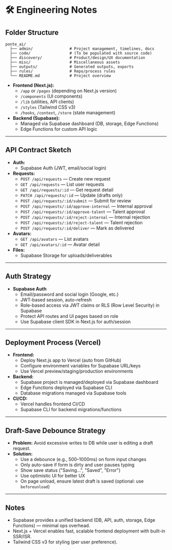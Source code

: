 # 🛠️ Engineering Notes

## Folder Structure

```
ponte_ai/
  ├── admin/                # Project management, timelines, docs
  ├── code/                 # (To be populated with source code)
  ├── discovery/            # Product/design/UX documentation
  ├── misc/                 # Miscellaneous assets
  ├── outputs/              # Generated outputs, exports
  ├── rules/                # Repo/process rules
  └── README.md             # Project overview
```

- **Frontend (Next.js):**
  - `/app` or `/pages` (depending on Next.js version)
  - `/components` (UI components)
  - `/lib` (utilities, API clients)
  - `/styles` (Tailwind CSS v3)
  - `/hooks`, `/context`, `/store` (state management)
- **Backend (Supabase):**
  - Managed via Supabase dashboard (DB, storage, Edge Functions)
  - Edge Functions for custom API logic

---

## API Contract Sketch

- **Auth:**
  - Supabase Auth (JWT, email/social login)
- **Requests:**
  - `POST /api/requests` — Create new request
  - `GET /api/requests` — List user requests
  - `GET /api/requests/:id` — Get request detail
  - `PATCH /api/requests/:id` — Update (drafts only)
  - `POST /api/requests/:id/submit` — Submit for review
  - `POST /api/requests/:id/approve-internal` — Internal approval
  - `POST /api/requests/:id/approve-talent` — Talent approval
  - `POST /api/requests/:id/reject-internal` — Internal rejection
  - `POST /api/requests/:id/reject-talent` — Talent rejection
  - `POST /api/requests/:id/deliver` — Mark as delivered
- **Avatars:**
  - `GET /api/avatars` — List avatars
  - `GET /api/avatars/:id` — Avatar detail
- **Files:**
  - Supabase Storage for uploads/deliverables

---

## Auth Strategy

- **Supabase Auth**
  - Email/password and social login (Google, etc.)
  - JWT-based session, auto-refresh
  - Role-based access via JWT claims or RLS (Row Level Security) in Supabase
  - Protect API routes and UI pages based on role
  - Use Supabase client SDK in Next.js for auth/session

---

## Deployment Process (Vercel)

- **Frontend:**
  - Deploy Next.js app to Vercel (auto from GitHub)
  - Configure environment variables for Supabase URL/keys
  - Use Vercel preview/staging/production environments
- **Backend:**
  - Supabase project is managed/deployed via Supabase dashboard
  - Edge Functions deployed via Supabase CLI
  - Database migrations managed via Supabase tools
- **CI/CD:**
  - Vercel handles frontend CI/CD
  - Supabase CLI for backend migrations/functions

---

## Draft-Save Debounce Strategy

- **Problem:** Avoid excessive writes to DB while user is editing a draft request.
- **Solution:**
  - Use a debounce (e.g., 500–1000ms) on form input changes
  - Only auto-save if form is dirty and user pauses typing
  - Show save status ("Saving...", "Saved", "Error")
  - Use optimistic UI for better UX
  - On page unload, ensure latest draft is saved (optional: use `beforeunload`)

---

## Notes
- Supabase provides a unified backend (DB, API, auth, storage, Edge Functions) — minimal ops overhead.
- Next.js + Vercel enables fast, scalable frontend deployment with built-in SSR/ISR.
- Tailwind CSS v3 for styling (per user preference).
